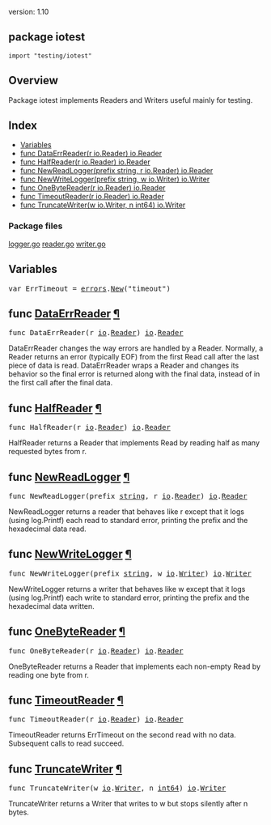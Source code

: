 version: 1.10
## package iotest

  `import "testing/iotest"`

## Overview

Package iotest implements Readers and Writers useful mainly for testing.

## Index

- [Variables](#pkg-variables)
- [func DataErrReader(r io.Reader) io.Reader](#DataErrReader)
- [func HalfReader(r io.Reader) io.Reader](#HalfReader)
- [func NewReadLogger(prefix string, r io.Reader) io.Reader](#NewReadLogger)
- [func NewWriteLogger(prefix string, w io.Writer) io.Writer](#NewWriteLogger)
- [func OneByteReader(r io.Reader) io.Reader](#OneByteReader)
- [func TimeoutReader(r io.Reader) io.Reader](#TimeoutReader)
- [func TruncateWriter(w io.Writer, n int64) io.Writer](#TruncateWriter)

### Package files
 [logger.go](//github.com/golang/go/blob/release-branch.go1.10/src/testing/iotest/logger.go) [reader.go](//github.com/golang/go/blob/release-branch.go1.10/src/testing/iotest/reader.go) [writer.go](//github.com/golang/go/blob/release-branch.go1.10/src/testing/iotest/writer.go)

<h2 id="pkg-variables">Variables</h2>

<pre>var <span id="ErrTimeout">ErrTimeout</span> = <a href="/errors/">errors</a>.<a href="/errors/#New">New</a>(&#34;timeout&#34;)</pre>


<h2 id="DataErrReader">func <a href="//github.com/golang/go/blob/release-branch.go1.10/src/testing/iotest/reader.go#L35">DataErrReader</a>
    <a href="#DataErrReader">¶</a></h2>
<pre>func DataErrReader(r <a href="/io/">io</a>.<a href="/io/#Reader">Reader</a>) <a href="/io/">io</a>.<a href="/io/#Reader">Reader</a></pre>

DataErrReader changes the way errors are handled by a Reader. Normally, a Reader
returns an error (typically EOF) from the first Read call after the last piece
of data is read. DataErrReader wraps a Reader and changes its behavior so the
final error is returned along with the final data, instead of in the first call
after the final data.

<h2 id="HalfReader">func <a href="//github.com/golang/go/blob/release-branch.go1.10/src/testing/iotest/reader.go#L20">HalfReader</a>
    <a href="#HalfReader">¶</a></h2>
<pre>func HalfReader(r <a href="/io/">io</a>.<a href="/io/#Reader">Reader</a>) <a href="/io/">io</a>.<a href="/io/#Reader">Reader</a></pre>

HalfReader returns a Reader that implements Read by reading half as many
requested bytes from r.

<h2 id="NewReadLogger">func <a href="//github.com/golang/go/blob/release-branch.go1.10/src/testing/iotest/logger.go#L42">NewReadLogger</a>
    <a href="#NewReadLogger">¶</a></h2>
<pre>func NewReadLogger(prefix <a href="/builtin/#string">string</a>, r <a href="/io/">io</a>.<a href="/io/#Reader">Reader</a>) <a href="/io/">io</a>.<a href="/io/#Reader">Reader</a></pre>

NewReadLogger returns a reader that behaves like r except that it logs (using
log.Printf) each read to standard error, printing the prefix and the hexadecimal
data read.

<h2 id="NewWriteLogger">func <a href="//github.com/golang/go/blob/release-branch.go1.10/src/testing/iotest/logger.go#L20">NewWriteLogger</a>
    <a href="#NewWriteLogger">¶</a></h2>
<pre>func NewWriteLogger(prefix <a href="/builtin/#string">string</a>, w <a href="/io/">io</a>.<a href="/io/#Writer">Writer</a>) <a href="/io/">io</a>.<a href="/io/#Writer">Writer</a></pre>

NewWriteLogger returns a writer that behaves like w except that it logs (using
log.Printf) each write to standard error, printing the prefix and the
hexadecimal data written.

<h2 id="OneByteReader">func <a href="//github.com/golang/go/blob/release-branch.go1.10/src/testing/iotest/reader.go#L5">OneByteReader</a>
    <a href="#OneByteReader">¶</a></h2>
<pre>func OneByteReader(r <a href="/io/">io</a>.<a href="/io/#Reader">Reader</a>) <a href="/io/">io</a>.<a href="/io/#Reader">Reader</a></pre>

OneByteReader returns a Reader that implements each non-empty Read by reading
one byte from r.

<h2 id="TimeoutReader">func <a href="//github.com/golang/go/blob/release-branch.go1.10/src/testing/iotest/reader.go#L65">TimeoutReader</a>
    <a href="#TimeoutReader">¶</a></h2>
<pre>func TimeoutReader(r <a href="/io/">io</a>.<a href="/io/#Reader">Reader</a>) <a href="/io/">io</a>.<a href="/io/#Reader">Reader</a></pre>

TimeoutReader returns ErrTimeout on the second read with no data. Subsequent
calls to read succeed.

<h2 id="TruncateWriter">func <a href="//github.com/golang/go/blob/release-branch.go1.10/src/testing/iotest/writer.go#L1">TruncateWriter</a>
    <a href="#TruncateWriter">¶</a></h2>
<pre>func TruncateWriter(w <a href="/io/">io</a>.<a href="/io/#Writer">Writer</a>, n <a href="/builtin/#int64">int64</a>) <a href="/io/">io</a>.<a href="/io/#Writer">Writer</a></pre>

TruncateWriter returns a Writer that writes to w but stops silently after n
bytes.


